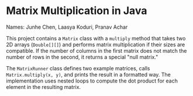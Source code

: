 # Matrix Multiplication in Java

Names: Junhe Chen, Laasya Koduri, Pranav Achar

This project contains a `Matrix` class with a `multiply` method that takes two 2D arrays (`Double[][]`) and performs matrix multiplication if their sizes are compatible. If the number of columns in the first matrix does not match the number of rows in the second, it returns a special "null matrix."

The `MatrixRunner` class defines two example matrices, calls `Matrix.multiply(x, y)`, and prints the result in a formatted way. The implementation uses nested loops to compute the dot product for each element in the resulting matrix.
